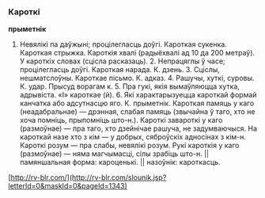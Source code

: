 ### Кароткі
**прыметнік**

1. Невялікі па даўжыні; процілегласць доўгі. Кароткая сукенка. Кароткая стрыжка. Кароткія хвалі (радыёхвалі ад 10 да 200 метраў). У кароткіх словах (сцісла расказаць). 2. Непрацяглы ў часе; процілегласць доўгі. Кароткая нарада. К. дзень. 3. Сціслы, нешматслоўны. Кароткае пісьмо. К. адказ. 4. Рашучы, хуткі, суровы. К. удар. Прысуд ворагам к. 5. Пра гукі, якія вымаўляюцца хутка, адрывіста. «І» кароткае (й). 6. Які характарызуецца кароткай формай канчатка або адсутнасцю яго. К. прыметнік. Кароткая памяць у каго (неадабральнае) — дрэнная, слабая памяць (звычайна ў таго, хто не хоча помніць, прыпомніць што-н.). Кароткі завароткі у каго (размоўнае) — пра таго, хто дзейнічае рашуча, не задумваючыся. На кароткай назе хто з кім — у добрых, сяброўскіх адносінах з кім-н. Кароткі розум — пра слабы, невялікі розум. Рукі кароткія у каго (размоўнае) — няма магчымасці, сілы зрабіць што-н. || памяншальная форма: кароценькі. || назоўнік: кароткасць.

<a rel="author">[http://rv-blr.com/](http://rv-blr.com/slounik.jsp?letterId=0&maskId=0&pageId=1343)</a>

